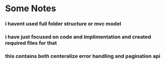 # Some Notes
### i havent used full folder structure or mvc model 
### i have just focused on code and implimentation and created required files for that
### this contains both centeralize error handling and pagination api